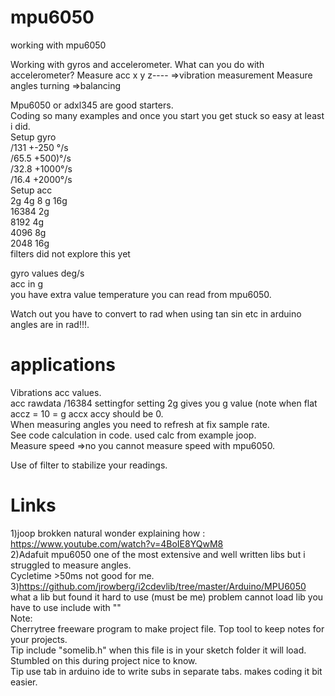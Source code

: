 # mpu6050
working with mpu6050

Working with gyros and accelerometer.
What can you do with accelerometer?
Measure acc x y z---- =>vibration measurement
Measure angles turning =>balancing

Mpu6050 or adxl345 are good starters.<br />
Coding so many examples and once you start you get stuck so easy at least i did.<br />
Setup gyro <br />
/131   +-250 °/s<br />
/65.5  +500)°/s<br />
/32.8  +1000°/s<br />
/16.4  +2000°/s<br />
Setup acc<br />
2g 4g 8 g 16g<br />
16384 2g<br />
8192 4g<br />
4096 8g<br />
2048 16g<br />
filters did not explore this yet<br />

gyro values deg/s<br />
acc in g<br />
you have extra value temperature you can read from mpu6050.<br />

Watch out you have to convert to rad when using tan sin etc in arduino angles are in rad!!!.<br />

# applications

Vibrations acc values. <br />
    acc rawdata /16384 settingfor setting 2g gives you g value (note when flat accz = 10 = g accx accy should be 0.<br />
When measuring angles you need to refresh at fix sample rate.<br />
   See code calculation in code. used calc from example joop.<br />
 Measure speed =>no you cannot measure speed with mpu6050.<br />

Use of filter to stabilize your readings.<br />

#  Links
1)joop brokken natural wonder explaining how : https://www.youtube.com/watch?v=4BoIE8YQwM8 <br />
2)Adafuit mpu6050 one of the most extensive and well written libs but i struggled to measure angles.<br />
     Cycletime >50ms not good for me. <br />
3)https://github.com/jrowberg/i2cdevlib/tree/master/Arduino/MPU6050 <br />
     what a lib but found it hard to use (must be me) problem cannot load lib you have to use include with "" <br />
Note:<br />
Cherrytree freeware program to make project file. Top tool to keep notes for your projects.<br />
Tip include "somelib.h" when this file is in your sketch folder it will load. Stumbled on this during project nice to know.<br />
Tip use tab in arduino ide to write subs in separate tabs. makes coding it bit easier.<br />


